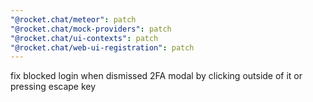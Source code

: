 ```yaml
---
"@rocket.chat/meteor": patch
"@rocket.chat/mock-providers": patch
"@rocket.chat/ui-contexts": patch
"@rocket.chat/web-ui-registration": patch
---
```


fix blocked login when dismissed 2FA modal by clicking outside of it or pressing escape key
